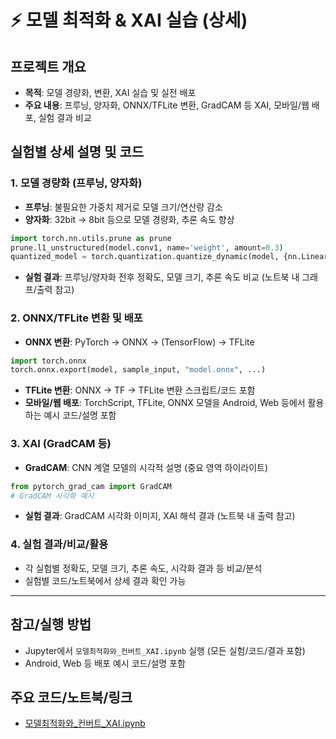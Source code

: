 # ⚡ 모델 최적화 & XAI 실습 (상세)

## 프로젝트 개요
- **목적**: 모델 경량화, 변환, XAI 실습 및 실전 배포
- **주요 내용**: 프루닝, 양자화, ONNX/TFLite 변환, GradCAM 등 XAI, 모바일/웹 배포, 실험 결과 비교

## 실험별 상세 설명 및 코드

### 1. 모델 경량화 (프루닝, 양자화)
- **프루닝**: 불필요한 가중치 제거로 모델 크기/연산량 감소
- **양자화**: 32bit → 8bit 등으로 모델 경량화, 추론 속도 향상
```python
import torch.nn.utils.prune as prune
prune.l1_unstructured(model.conv1, name='weight', amount=0.3)
quantized_model = torch.quantization.quantize_dynamic(model, {nn.Linear}, dtype=torch.qint8)
```
- **실험 결과**: 프루닝/양자화 전후 정확도, 모델 크기, 추론 속도 비교 (노트북 내 그래프/출력 참고)

### 2. ONNX/TFLite 변환 및 배포
- **ONNX 변환**: PyTorch → ONNX → (TensorFlow) → TFLite
```python
import torch.onnx
torch.onnx.export(model, sample_input, "model.onnx", ...)
```
- **TFLite 변환**: ONNX → TF → TFLite 변환 스크립트/코드 포함
- **모바일/웹 배포**: TorchScript, TFLite, ONNX 모델을 Android, Web 등에서 활용하는 예시 코드/설명 포함

### 3. XAI (GradCAM 등)
- **GradCAM**: CNN 계열 모델의 시각적 설명 (중요 영역 하이라이트)
```python
from pytorch_grad_cam import GradCAM
# GradCAM 시각화 예시
```
- **실험 결과**: GradCAM 시각화 이미지, XAI 해석 결과 (노트북 내 출력 참고)

### 4. 실험 결과/비교/활용
- 각 실험별 정확도, 모델 크기, 추론 속도, 시각화 결과 등 비교/분석
- 실험별 코드/노트북에서 상세 결과 확인 가능

---

## 참고/실행 방법
- Jupyter에서 `모델최적화와_컨버트_XAI.ipynb` 실행 (모든 실험/코드/결과 포함)
- Android, Web 등 배포 예시 코드/설명 포함

## 주요 코드/노트북/링크
- [모델최적화와_컨버트_XAI.ipynb](./모델최적화와_컨버트_XAI.ipynb)
